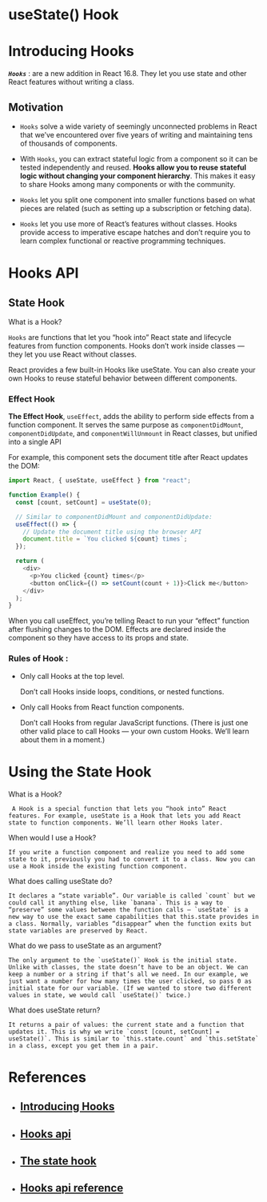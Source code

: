 # useState() Hook

# Introducing Hooks

**_`Hooks`_** : are a new addition in React 16.8. They let you use state and other React features without writing a class.

## Motivation

- `Hooks` solve a wide variety of seemingly unconnected problems in React that we’ve encountered over five years of writing and maintaining tens of thousands of components.

- With `Hooks`, you can extract stateful logic from a component so it can be tested independently and reused. **Hooks allow you to reuse stateful logic without changing your component hierarchy**. This makes it easy to share Hooks among many components or with the community.

- `Hooks` let you split one component into smaller functions based on what pieces are related (such as setting up a subscription or fetching data).

- `Hooks` let you use more of React’s features without classes. Hooks provide access to imperative escape hatches and don’t require you to learn complex functional or reactive programming techniques.

# Hooks API

## State Hook

What is a Hook?

`Hooks` are functions that let you “hook into” React state and lifecycle features from function components. Hooks don’t work inside classes — they let you use React without classes.

React provides a few built-in Hooks like useState. You can also create your own Hooks to reuse stateful behavior between different components.

### Effect Hook

**The Effect Hook**, `useEffect`, adds the ability to perform side effects from a function component. It serves the same purpose as `componentDidMount`, `componentDidUpdate`, and `componentWillUnmount` in React classes, but unified into a single API

For example, this component sets the document title after React updates the DOM:

```js
import React, { useState, useEffect } from "react";

function Example() {
  const [count, setCount] = useState(0);

  // Similar to componentDidMount and componentDidUpdate:
  useEffect(() => {
    // Update the document title using the browser API
    document.title = `You clicked ${count} times`;
  });

  return (
    <div>
      <p>You clicked {count} times</p>
      <button onClick={() => setCount(count + 1)}>Click me</button>
    </div>
  );
}
```

When you call useEffect, you’re telling React to run your “effect” function after flushing changes to the DOM. Effects are declared inside the component so they have access to its props and state.

### Rules of Hook :

- Only call Hooks at the top level.

  Don’t call Hooks inside loops, conditions, or nested functions.

- Only call Hooks from React function components.

  Don’t call Hooks from regular JavaScript functions. (There is just one other valid place to call Hooks — your own custom Hooks. We’ll learn about them in a moment.)

# Using the State Hook

What is a Hook?

     A Hook is a special function that lets you “hook into” React features. For example, useState is a Hook that lets you add React state to function components. We’ll learn other Hooks later.

When would I use a Hook? 
    
    If you write a function component and realize you need to add some state to it, previously you had to convert it to a class. Now you can use a Hook inside the existing function component.

What does calling useState do? 

    It declares a “state variable”. Our variable is called `count` but we could call it anything else, like `banana`. This is a way to “preserve” some values between the function calls — `useState` is a new way to use the exact same capabilities that this.state provides in a class. Normally, variables “disappear” when the function exits but state variables are preserved by React.

What do we pass to useState as an argument? 

    The only argument to the `useState()` Hook is the initial state. Unlike with classes, the state doesn’t have to be an object. We can keep a number or a string if that’s all we need. In our example, we just want a number for how many times the user clicked, so pass 0 as initial state for our variable. (If we wanted to store two different values in state, we would call `useState()` twice.)

What does useState return? 

    It returns a pair of values: the current state and a function that updates it. This is why we write `const [count, setCount] = useState()`. This is similar to `this.state.count` and `this.setState` in a class, except you get them in a pair.

# References

- ## [Introducing Hooks](https://reactjs.org/docs/hooks-intro.html#motivation)

- ## [Hooks api](https://reactjs.org/docs/hooks-overview.html)

- ## [The state hook](https://reactjs.org/docs/hooks-state.html)

- ## [Hooks api reference](https://reactjs.org/docs/hooks-reference.html)
